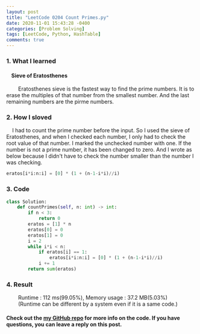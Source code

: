 ```yaml
---
layout: post
title: "LeetCode 0204 Count Primes.py"
date: 2020-11-01 15:43:28 -0400
categories: [Problem Solving]
tags: [LeetCode, Python, HashTable]
comments: true
---
```


### 1. What I learned
#### &nbsp;&nbsp;&nbsp;&nbsp;Sieve of Eratosthenes
&nbsp;&nbsp;&nbsp;&nbsp;&nbsp;&nbsp;&nbsp;&nbsp;Eratosthenes sieve is the fastest way to find the prime numbers. It is to erase the multiples of that number from the smallest number. And the last remaining numbers are the pirme numbers.

### 2. How I sloved
&nbsp;&nbsp;&nbsp;&nbsp;I had to count the prime number before the input. So I used the sieve of Eratosthenes, and when I checked each number, I only had to check the root value of that number. I marked the unchecked number with one. If the number is not a prime number, it has been changed to zero. And I wrote as below because I didn't have to check the number smaller than the number I was checking.
```python
eratos[i*i:n:i] = [0] * (1 + (n-1-i*i)//i)
```  

### 3. Code
```python
class Solution:
    def countPrimes(self, n: int) -> int:
        if n < 3:
            return 0
        eratos = [1] * n
        eratos[0] = 0
        eratos[1] = 0
        i = 2
        while i*i < n:
            if eratos[i] == 1:
                eratos[i*i:n:i] = [0] * (1 + (n-1-i*i)//i)
            i += 1
        return sum(eratos)
```

### 4. Result
&nbsp;&nbsp;&nbsp;&nbsp;&nbsp;&nbsp;&nbsp;&nbsp;Runtime : 112 ms(99.05%), Memory usage : 37.2 MB(5.03%)  
&nbsp;&nbsp;&nbsp;&nbsp;&nbsp;&nbsp;&nbsp;&nbsp;(Runtime can be different by a system even if it is a same code.)

#### Check out the [my GitHub repo][hyuk-gh] for more info on the code. If you have questions, you can leave a reply on this post.
[hyuk-gh]:   https://github.com/dlgur1994/StudyAlgorithms
